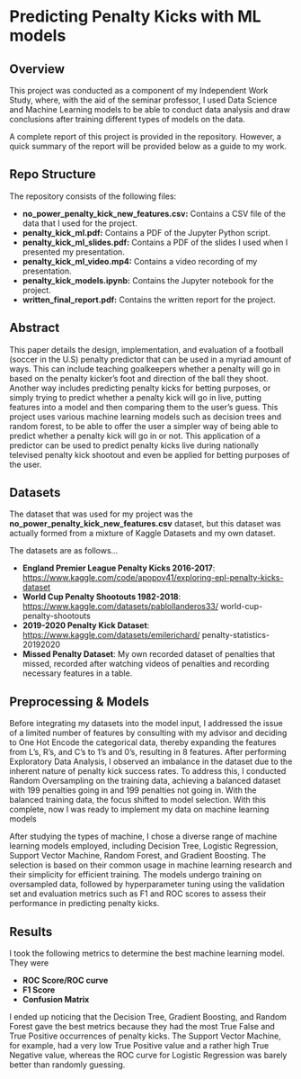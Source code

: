 # Predicting Penalty Kicks with ML models

## Overview

This project was conducted as a component of my Independent Work Study, where, with the aid of the seminar professor, I used Data Science and Machine Learning models to be able to conduct data analysis and draw conclusions after training different types of models on the data. 


A complete report of this project is provided in the repository. However, a quick summary of the report will be provided below as a guide to my work.

## Repo Structure

The repository consists of the following files:

- **no_power_penalty_kick_new_features.csv:** Contains a CSV file of the data that I used for the project.
- **penalty_kick_ml.pdf:** Contains a PDF of the Jupyter Python script.
- **penalty_kick_ml_slides.pdf:** Contains a PDF of the slides I used when I presented my presentation.
- **penalty_kick_ml_video.mp4:** Contains a video recording of my presentation.
- **penalty_kick_models.ipynb:** Contains the Jupyter notebook for the project.
- **written_final_report.pdf:** Contains the written report for the project.

## Abstract

This paper details the design, implementation, and evaluation of a football (soccer in the U.S) penalty predictor that can be used in a myriad amount of ways. This can include teaching goalkeepers whether a penalty will go in based on the penalty kicker’s foot and direction of the ball they shoot. Another way includes predicting penalty kicks for betting purposes, or simply trying to predict whether a penalty kick will go in live, putting features into a model and then comparing them to the user’s guess. This project uses various machine learning models such as decision trees and random forest, to be able to offer the user a simpler way of being able to predict whether a penalty kick will go in or not. This application of a predictor can be used to predict penalty kicks live during nationally televised penalty kick shootout and even be applied for betting purposes of the user.

## Datasets

The dataset that was used for my project was the **no_power_penalty_kick_new_features.csv** dataset, but this dataset was actually formed from a mixture of Kaggle Datasets and my own dataset. 

The datasets are as follows...
 
- **England Premier League Penalty Kicks 2016-2017**: https://www.kaggle.com/code/apopov41/exploring-epl-penalty-kicks-dataset
- **World Cup Penalty Shootouts 1982-2018**: https://www.kaggle.com/datasets/pablollanderos33/ world-cup-penalty-shootouts
- **2019-2020 Penalty Kick Dataset**: https://www.kaggle.com/datasets/emilerichard/ penalty-statistics-20192020
- **Missed Penalty Dataset**: My own recorded dataset of penalties that missed, recorded after watching videos of penalties and recording necessary features in a table.

## Preprocessing & Models

Before integrating my datasets into the model input, I addressed the issue of a limited number of features by consulting with my advisor and deciding to One Hot Encode the categorical data, thereby expanding the features from L’s, R’s, and C’s to 1’s and 0’s, resulting in 8 features. After performing Exploratory Data Analysis, I observed an imbalance in the dataset due to the inherent nature of penalty kick success rates. To address this, I conducted Random Oversampling on the training data, achieving a balanced dataset with 199 penalties going in and 199 penalties not going in. With the balanced training data, the focus shifted to model selection. With this complete, now I was ready to implement my data on machine learning models


After studying the types of machine, I chose a diverse range of machine learning models employed, including Decision Tree, Logistic Regression, Support Vector Machine, Random Forest, and Gradient Boosting. The selection is based on their common usage in machine learning research and their simplicity for efficient training. The models undergo training on oversampled data, followed by hyperparameter tuning using the validation set and evaluation metrics such as F1 and ROC scores to assess their performance in predicting penalty kicks.

## Results

I took the following metrics to determine the best machine learning model. They were
- **ROC Score/ROC curve**
- **F1 Score**
- **Confusion Matrix**

I ended up noticing that the Decision Tree, Gradient Boosting, and Random Forest gave the best metrics because they had the most True False and True Positive occurrences of penalty kicks. The Support Vector Machine, for example, had a very low True Positive value and a rather high True Negative value, whereas the ROC curve for Logistic Regression was barely better than randomly guessing. 






